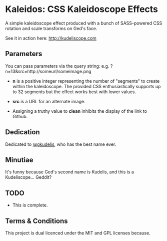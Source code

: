 # Kaleidos: CSS Kaleidoscope Effects

A simple kaleidoscope effect produced with a bunch of SASS-powered
CSS rotation and scale transforms on Ged's face.

See it in action here: http://kudeliscope.com

## Parameters
You can pass parameters via the query string: e.g.
?n=13&src=http://someurl/someimage.png

* **n** is a positive integer representing the number of "segments" to
create within the kaleidoscope. The provided CSS enthusiastically
supports up to 32 segments but the effect works best with lower
values.

* **src** is a URL for an alternate image.

* Assigning a truthy value to **clean** inhibits the display of the
link to Github.

## Dedication
Dedicated to [@gkudelis](https://twitter.com/gkudelis), who has the best name ever.

## Minutiae
It's funny because Ged's second name is Kudelis, and this is a Kudeliscope... Geddit?

## TODO
* This is complete.

## Terms & Conditions

This project is dual licenced under the MIT and GPL licenses because.
